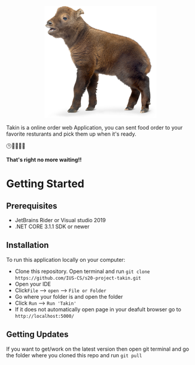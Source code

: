 <p align = "center">
<img src="doc/Takin%20files/csm_Freisteller_Mishmi-Takin_e16d724f00.png" alt = "Takin web order" width = "300">
</p>

Takin is a online order web Application, you can sent food order to your favorite resturants and pick them up when it's ready.

🕒🙅‍♂️😬🎉

__That's right no more waiting!!__ 


# Getting Started 

## Prerequisites
* JetBrains Rider or Visual studio 2019 
* .NET CORE 3.1.1 SDK or newer

## Installation 
To run this application locally on your computer: 
* Clone this repository. Open terminal and run  `git clone https://github.com/IUS-CS/s20-project-takin.git`
* Open your IDE 
* Click`File` --> `open` --> `File or Folder` 
* Go where your folder is and open the folder 
* Click `Run` --> `Run 'Takin'`
* If it does not automatically open page in your deafult browser go to `http://localhost:5000/`

## Getting Updates 
If you want to get/work on the latest version then
open git terminal and go the folder where you cloned this repo and  run `git pull`








